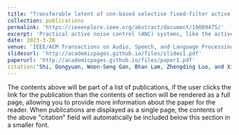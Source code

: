 ```yaml
---
title: "Transferable latent of cnn-based selective fixed-filter active noise control"
collection: publications
permalink: 'https://ieeexplore.ieee.org/abstract/document/10089475/'
excerpt: 'Practical active noise control (ANC) systems, like the active noise cancellation headphone, usually adopt a control filter with preset coefficients to achieve satisfactory noise reduction performance for dynamic noise and higher robustness. In this strategy, selecting the appropriate control filter for different types of noise is critical to the noise cancellation performance, and this selection mechanism is typically determined by trial and error. Hence, this article proposes a computation-efficient one-dimensional convolutional neural network capable of selecting the most suitable pre-trained control filter for each distinct primary noise. Applying the similarity matching method allows the proposed model to have a better generalization and can even deal with zero-shot noise, whose class does not exist in the training set. The Large-margin softmax (L-softmax) is also investigated to improve the proposed model's performance'
date: 2023-3-28
venue: 'IEEE/ACM Transactions on Audio, Speech, and Language Processing'
slidesurl: 'http://academicpages.github.io/files/slides1.pdf'
paperurl: 'http://academicpages.github.io/files/paper1.pdf'
citation:'Shi, Dongyuan, Woon-Seng Gan, Bhan Lam, Zhengding Luo, and Xiaoyi Shen. "Transferable latent of cnn-based selective fixed-filter active noise control." IEEE/ACM Transactions on Audio, Speech, and Language Processing 31 (2023): 2910-2921.'
---
```


The contents above will be part of a list of publications, if the user clicks the link for the publication than the contents of section will be rendered as a full page, allowing you to provide more information about the paper for the reader. When publications are displayed as a single page, the contents of the above "citation" field will automatically be included below this section in a smaller font.